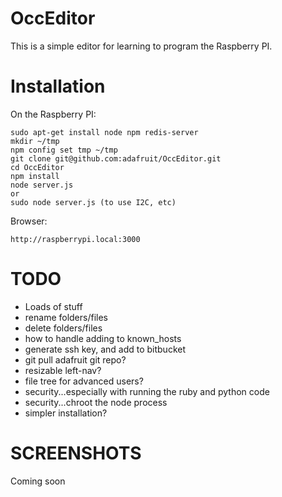 OccEditor
================
This is a simple editor for learning to program the Raspberry PI.

Installation
============

On the Raspberry PI:

    sudo apt-get install node npm redis-server
    mkdir ~/tmp
    npm config set tmp ~/tmp
    git clone git@github.com:adafruit/OccEditor.git
    cd OccEditor
    npm install
    node server.js
    or
    sudo node server.js (to use I2C, etc)

Browser:

    http://raspberrypi.local:3000

TODO
====
- Loads of stuff
- rename folders/files
- delete folders/files
- how to handle adding to known_hosts
- generate ssh key, and add to bitbucket
- git pull adafruit git repo?
- resizable left-nav?
- file tree for advanced users?
- security...especially with running the ruby and python code
- security...chroot the node process
- simpler installation?


SCREENSHOTS
===========
Coming soon
